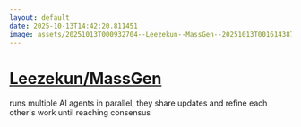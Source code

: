 ```yaml
---
layout: default
date: 2025-10-13T14:42:20.811451
image: assets/20251013T000932704--Leezekun--MassGen--20251013T001614387--cropped.png
---
```


# [Leezekun/MassGen](https://github.com/Leezekun/MassGen)

runs multiple AI agents in parallel, they share updates and refine each other's work until reaching consensus
